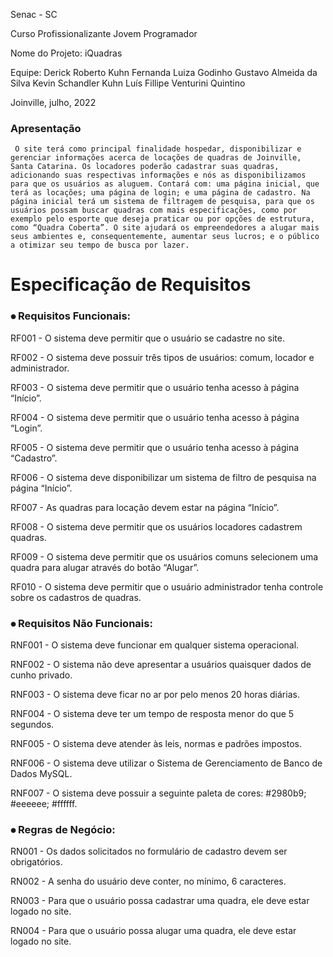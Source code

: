 Senac - SC

Curso Profissionalizante Jovem Programador

Nome do Projeto: iQuadras

Equipe:
Derick Roberto Kuhn
Fernanda Luiza Godinho
Gustavo Almeida da Silva
Kevin Schandler Kuhn
Luís Fillipe Venturini Quintino

Joinville, julho, 2022

### Apresentação
     O site terá como principal finalidade hospedar, disponibilizar e gerenciar informações acerca de locações de quadras de Joinville, Santa Catarina. Os locadores poderão cadastrar suas quadras, adicionando suas respectivas informações e nós as disponibilizamos para que os usuários as aluguem. Contará com: uma página inicial, que terá as locações; uma página de login; e uma página de cadastro. Na página inicial terá um sistema de filtragem de pesquisa, para que os usuários possam buscar quadras com mais especificações, como por exemplo pelo esporte que deseja praticar ou por opções de estrutura, como “Quadra Coberta”. O site ajudará os empreendedores a alugar mais seus ambientes e, consequentemente, aumentar seus lucros; e o público a otimizar seu tempo de busca por lazer.

# Especificação de Requisitos
### ⦁ Requisitos Funcionais:
RF001 - O sistema deve permitir que o usuário se cadastre no site.

RF002 - O sistema deve possuir três tipos de usuários: comum, locador e administrador.

RF003 -  O sistema deve permitir que o usuário tenha acesso à página “Início”.

RF004 - O sistema deve permitir que o usuário tenha acesso à página “Login”.

RF005 - O sistema deve permitir que o usuário tenha acesso à página “Cadastro”.

RF006 - O sistema deve disponibilizar um sistema de filtro de pesquisa na página “Início”.

RF007 - As quadras para locação devem estar na página “Início”.

RF008 - O sistema deve permitir que os usuários locadores cadastrem quadras.

RF009 - O sistema deve permitir que os usuários comuns selecionem uma quadra para alugar através do botão “Alugar”.

RF010 - O sistema deve permitir que o usuário administrador tenha controle sobre os cadastros de quadras.


### ⦁ Requisitos Não Funcionais:
RNF001 - O sistema deve funcionar em qualquer sistema operacional.

RNF002 - O sistema não deve apresentar a usuários quaisquer dados de cunho privado.

RNF003 - O sistema deve ficar no ar por pelo menos 20 horas diárias.

RNF004 - O sistema deve ter um tempo de resposta menor do que 5 segundos.

RNF005 - O sistema deve atender às leis, normas e padrões impostos.

RNF006 - O sistema deve utilizar o Sistema de Gerenciamento de Banco de Dados MySQL.

RNF007 - O sistema deve possuir a seguinte paleta de cores: #2980b9; #eeeeee; #ffffff.

### ⦁ Regras de Negócio:
RN001 - Os dados solicitados no formulário de cadastro devem ser obrigatórios.

RN002 - A senha do usuário deve conter, no mínimo, 6 caracteres.

RN003 - Para que o usuário possa cadastrar uma quadra, ele deve estar logado no site.

RN004 - Para que o usuário possa alugar uma quadra, ele deve estar logado no site.
